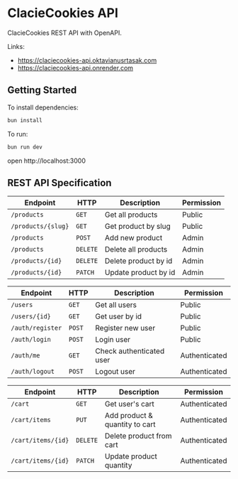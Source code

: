 # ClacieCookies API

ClacieCookies REST API with OpenAPI.

Links:

- <https://claciecookies-api.oktavianusrtasak.com>
- <https://claciecookies-api.onrender.com>

## Getting Started

To install dependencies:

```sh
bun install
```

To run:

```sh
bun run dev
```

open http://localhost:3000

## REST API Specification

| Endpoint           | HTTP     | Description          | Permission |
| ------------------ | -------- | -------------------- | ---------- |
| `/products`        | `GET`    | Get all products     | Public     |
| `/products/{slug}` | `GET`    | Get product by slug  | Public     |
| `/products`        | `POST`   | Add new product      | Admin      |
| `/products`        | `DELETE` | Delete all products  | Admin      |
| `/products/{id}`   | `DELETE` | Delete product by id | Admin      |
| `/products/{id}`   | `PATCH`  | Update product by id | Admin      |

| Endpoint         | HTTP   | Description              | Permission    |
| ---------------- | ------ | ------------------------ | ------------- |
| `/users`         | `GET`  | Get all users            | Public        |
| `/users/{id}`    | `GET`  | Get user by id           | Public        |
| `/auth/register` | `POST` | Register new user        | Public        |
| `/auth/login`    | `POST` | Login user               | Public        |
| `/auth/me`       | `GET`  | Check authenticated user | Authenticated |
| `/auth/logout`   | `POST` | Logout user              | Authenticated |

| Endpoint           | HTTP     | Description                    | Permission    |
| ------------------ | -------- | ------------------------------ | ------------- |
| `/cart`            | `GET`    | Get user's cart                | Authenticated |
| `/cart/items`      | `PUT`    | Add product & quantity to cart | Authenticated |
| `/cart/items/{id}` | `DELETE` | Delete product from cart       | Authenticated |
| `/cart/items/{id}` | `PATCH`  | Update product quantity        | Authenticated |
